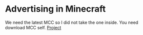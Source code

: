 # Advertising in Minecraft
We need the latest MCC so I did not take the one inside. You need download MCC self. [Project](https://github.com/MCCTeam/Minecraft-Console-Client)
